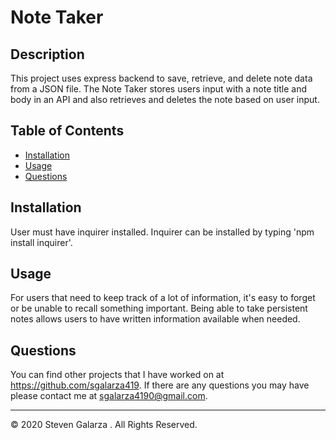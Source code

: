 # Note Taker

## Description 

This project uses express backend to save, retrieve, and delete note data from a JSON file.  The Note Taker stores users input with a note title and body in an API and also retrieves and deletes the note based on user input.

## Table of Contents 

* [Installation](#installation)
* [Usage](#usage)
* [Questions](#questions)

## Installation

User must have inquirer installed.  Inquirer can be installed by typing 'npm install inquirer'.

## Usage 

For users that need to keep track of a lot of information, it's easy to forget or be unable to recall something important. Being able to take persistent notes allows users to have written information available when needed.

## Questions

You can find other projects that I have worked on at https://github.com/sgalarza419.
If there are any questions you may have please contact me at sgalarza4190@gmail.com.  

---
© 2020 Steven Galarza . All Rights Reserved.
